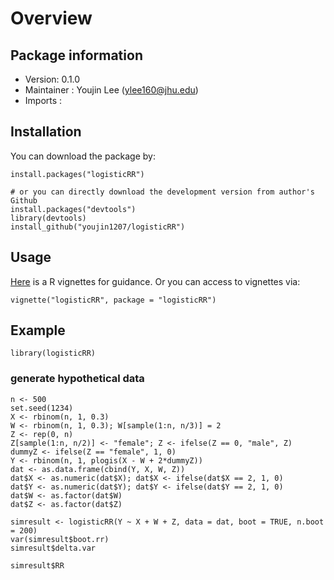 # Overview


## Package information

- Version: 0.1.0
- Maintainer : Youjin Lee (<ylee160@jhu.edu>)
- Imports : 

## Installation

You can download the package by:

```
install.packages("logisticRR")

# or you can directly download the development version from author's Github 
install.packages("devtools")
library(devtools)
install_github("youjin1207/logisticRR")
```


## Usage

[Here](https://github.com/youjin1207/logisticRR/blob/master/vignettes/logisticRR.Rmd) is a R vignettes for guidance. Or you can access to vignettes via:



```
vignette("logisticRR", package = "logisticRR")
```

## Example

```
library(logisticRR)
```

### generate hypothetical data

```
n <- 500
set.seed(1234)
X <- rbinom(n, 1, 0.3)
W <- rbinom(n, 1, 0.3); W[sample(1:n, n/3)] = 2
Z <- rep(0, n)
Z[sample(1:n, n/2)] <- "female"; Z <- ifelse(Z == 0, "male", Z)
dummyZ <- ifelse(Z == "female", 1, 0)
Y <- rbinom(n, 1, plogis(X - W + 2*dummyZ))
dat <- as.data.frame(cbind(Y, X, W, Z))
dat$X <- as.numeric(dat$X); dat$X <- ifelse(dat$X == 2, 1, 0)
dat$Y <- as.numeric(dat$Y); dat$Y <- ifelse(dat$Y == 2, 1, 0)
dat$W <- as.factor(dat$W)
dat$Z <- as.factor(dat$Z)
```

```
simresult <- logisticRR(Y ~ X + W + Z, data = dat, boot = TRUE, n.boot = 200)
var(simresult$boot.rr)
simresult$delta.var

simresult$RR
```

